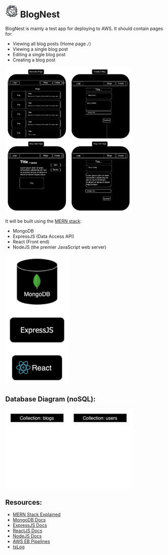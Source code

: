 # <img src='assets/images/BlogNest.png' width=40> BlogNest

BlogNest is mainly a test app for deploying to AWS.
It should contain pages for:

- Viewing all blog posts (Home page `/`)
- Viewing a single blog post
- Editing a single blog post
- Creating a blog post

<img src='assets/images/WireFrames.png' width=400>

It will be built using the [MERN stack](https://www.mongodb.com/mern-stack):

- MongoDB
- ExpressJS (Data Access API)
- React (Front end)
- NodeJS (the premier JavaScript web server)

<img src='assets/images/design.png' width=200>

## Database Diagram (noSQL):

<img src='assets/images/DatabaseDiagram.png' width=400>

## Resources:

- [MERN Stack Explained](https://www.mongodb.com/mern-stack)
- [MongoDB Docs](https://www.mongodb.com/docs/)
- [ExpressJS Docs](https://expressjs.com/en/4x/api.html)
- [ReactJS Docs](https://react.dev/reference/react)
- [NodeJS Docs](https://nodejs.org/docs/latest/api/)
- [AWS EB Pipelines](https://aws.amazon.com/getting-started/hands-on/continuous-deployment-pipeline/)
- [tsLog](https://tslog.js.org/#/)
